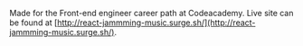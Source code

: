 Made for the Front-end engineer career path at Codeacademy. Live site can be found at [http://react-jammming-music.surge.sh/](http://react-jammming-music.surge.sh/).


